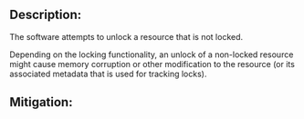 ## Description:

The software attempts to unlock a resource that is not locked.

Depending on the locking functionality, an unlock of a non-locked resource might cause memory corruption or other modification to the resource (or its associated metadata that is used for tracking locks).

## Mitigation:
